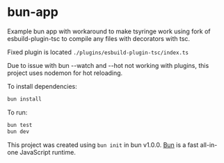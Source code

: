 # bun-app

Example bun app with workaround to make tsyringe work using fork of esbuild-plugin-tsc to compile any files with decorators with tsc.

Fixed plugin is located `./plugins/esbuild-plugin-tsc/index.ts`

Due to issue with bun --watch and --hot not working with plugins, this project uses nodemon for hot reloading.

To install dependencies:

```bash
bun install
```

To run:

```bash
bun test
bun dev
```

This project was created using `bun init` in bun v1.0.0. [Bun](https://bun.sh) is a fast all-in-one JavaScript runtime.
